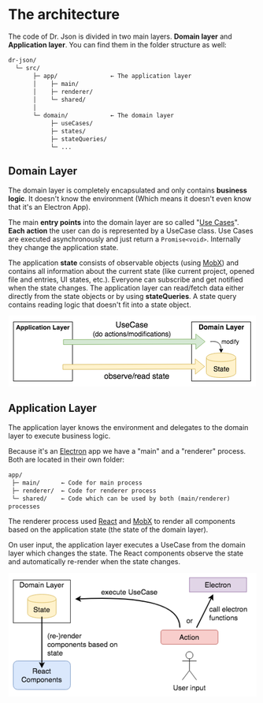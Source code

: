 # The architecture

The code of Dr. Json is divided in two main layers. **Domain layer** and **Application layer**.
You can find them in the folder structure as well:

```text
dr-json/
  └─ src/
       ├─ app/               ← The application layer
       │    ├─ main/
       │    ├─ renderer/
       │    └─ shared/
       │
       └─ domain/            ← The domain layer
            ├─ useCases/
            ├─ states/
            ├─ stateQueries/
            └─ ...
```

## Domain Layer

The domain layer is completely encapsulated and only contains **business logic**.
It doesn't know the environment (Which means it doesn't even know that it's an Electron App).

The main **entry points** into the domain layer are so called "[Use Cases](../../src/domain/useCases)".
**Each action** the user can do is represented by a UseCase class.
Use Cases are executed asynchronously and just return a `Promise<void>`. Internally they change the application state.

The application **state** consists of observable objects (using [MobX](https://mobx.js.org)) and contains all information about the current state
(like current project, opened file and entries, UI states, etc.).
Everyone can subscribe and get notified when the state changes.
The application layer can read/fetch data either directly from the state objects or by using **stateQueries**.
A state query contains reading logic that doesn't fit into a state object.

![Domain Layer](../img/layers.png)



## Application Layer

The application layer knows the environment and delegates to the domain layer to execute business logic.

Because it's an [Electron](https://electronjs.org/) app we have a "main" and a "renderer" process.
Both are located in their own folder:

```
app/
 ├─ main/      ← Code for main process
 ├─ renderer/  ← Code for renderer process
 └─ shared/    ← Code which can be used by both (main/renderer) processes
```

The renderer process used [React](https://reactjs.org/) and [MobX](https://mobx.js.org) to render all
components based on the application state (the state of the domain layer).

On user input, the application layer executes a UseCase from the domain layer which changes the state.
The React components observe the state and automatically re-render when the state changes.

![App flow](../img/app-flow.png)